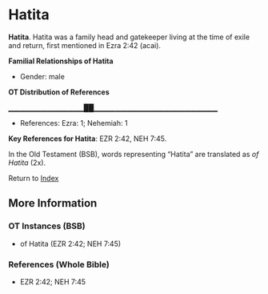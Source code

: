 # Hatita
**Hatita**. 
Hatita was a family head and gatekeeper living at the time of exile and return, first mentioned in Ezra 2:42 (acai). 




**Familial Relationships of Hatita**


* Gender: male


**OT Distribution of References**

▁▁▁▁▁▁▁▁▁▁▁▁▁▁██▁▁▁▁▁▁▁▁▁▁▁▁▁▁▁▁▁▁▁▁▁▁▁
* References: Ezra: 1; Nehemiah: 1



**Key References for Hatita**: 
EZR 2:42, NEH 7:45. 


In the Old Testament (BSB), words representing “Hatita” are translated as 
*of Hatita* (2x). 




Return to [Index](00-Index.md)

## More Information

### OT Instances (BSB)

* of Hatita (EZR 2:42; NEH 7:45)



### References (Whole Bible)

* EZR 2:42; NEH 7:45



